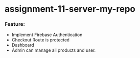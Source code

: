 # assignment-11-server-my-repo
### Feature:
* Implement Firebase Authentication
* Checkout Route is protected
* Dashboard
* Admin can manage all products and user.
